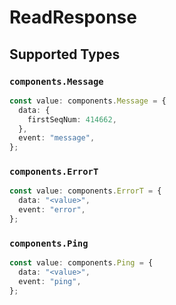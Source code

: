 # ReadResponse


## Supported Types

### `components.Message`

```typescript
const value: components.Message = {
  data: {
    firstSeqNum: 414662,
  },
  event: "message",
};
```

### `components.ErrorT`

```typescript
const value: components.ErrorT = {
  data: "<value>",
  event: "error",
};
```

### `components.Ping`

```typescript
const value: components.Ping = {
  data: "<value>",
  event: "ping",
};
```

